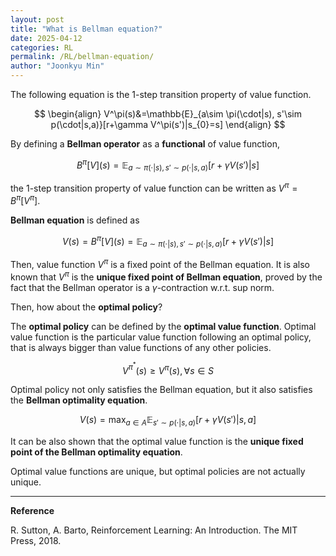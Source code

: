 ```yaml
---
layout: post
title: "What is Bellman equation?"
date: 2025-04-12
categories: RL
permalink: /RL/bellman-equation/
author: "Joonkyu Min"
---
```


The following equation is the 1-step transition property of value function.

$$
\begin{align}
V^\pi(s)&=\mathbb{E}_{a\sim \pi(\cdot|s), s'\sim p(\cdot|s,a)}[r+\gamma V^\pi(s')|s_{0}=s]
\end{align}
$$

By defining a **Bellman operator** as a **functional** of value function,

$$
B^\pi[V](s) = \mathbb{E}_{a\sim \pi(\cdot|s), s'\sim p(\cdot|s,a)}[r+\gamma V(s')|s]
$$

the 1-step transition property of value function can be written as $V^\pi = B^\pi[V^\pi]$.

**Bellman equation** is defined as

$$
V(s)=B^\pi[V](s)=\mathbb{E}_{a\sim \pi(\cdot|s), s'\sim p(\cdot|s,a)}[r+\gamma V(s')|s]
$$

Then, value function $V^\pi$ is a fixed point of the Bellman equation.
It is also known that $V^\pi$ is the **unique fixed point of Bellman equation**, proved by the fact that the Bellman operator is a $\gamma$-contraction w.r.t. sup norm.

Then, how about the **optimal policy**?

The **optimal policy** can be defined by the **optimal value function**.
Optimal value function is the particular value function following an optimal policy, that is always bigger than value functions of any other policies.

$$
V^{\pi^*}(s) \ge V^\pi(s), \forall s\in S
$$

Optimal policy not only satisfies the Bellman equation, but it also satisfies the **Bellman optimality equation**.

$$
V(s)=\max_{a\in A}\mathbb{E}_{s'\sim p(\cdot|s,a)}[r+\gamma V(s')|s, a]
$$

It can be also shown that the optimal value function is the **unique fixed point of the Bellman optimality equation**.

Optimal value functions are unique, but optimal policies are not actually unique.



---

**Reference**

R. Sutton, A. Barto, Reinforcement Learning: An Introduction. The MIT Press, 2018.
